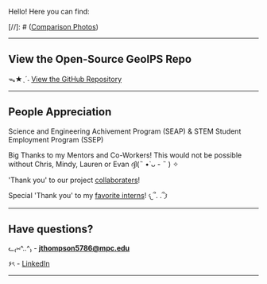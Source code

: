 
Hello! Here you can find:

 [//]: # ([Comparison Photos](./photos.md))

----


## View the Open-Source GeoIPS Repo

ᯓ★ˎˊ˗ [View the GitHub Repository](https://github.com/NRLMMD-GEOIPS/geoips)


----

## People Appreciation

Science and Engineering Achivement Program (SEAP) & STEM Student Employment Program (SSEP)


Big Thanks to my Mentors and Co-Workers! This would not be possible without Chris, Mindy, Lauren or Evan ദ്ദി(˵ •̀ ᴗ - ˵ ) ✧


'Thank you' to our project [collaboraters](collaboraters-screenshot.png)!


Special 'Thank you' to my [favorite interns](./intern-appreciation.md)! 𐔌՞. .՞𐦯


----


## Have questions?  

ᓚ₍⑅^..^₎ - **jthompson5786@mpc.edu**  

۶ৎ - [LinkedIn](https://www.linkedin.com/in/jenniferxtt5786/)


----
